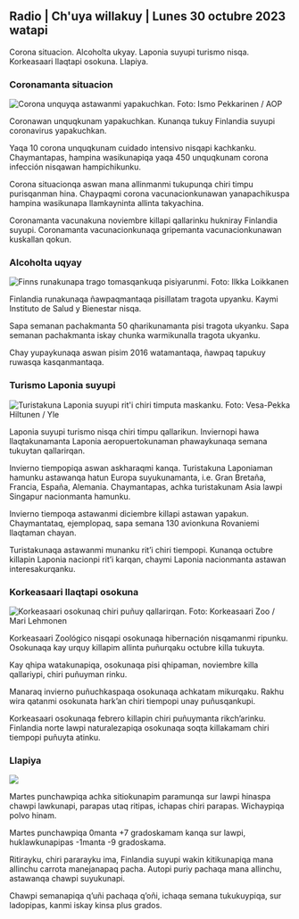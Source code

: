 ## Radio \| Ch'uya willakuy \| Lunes 30 octubre 2023 watapi

Corona situacion. Alcoholta ukyay. Laponia suyupi turismo nisqa. Korkeasaari llaqtapi osokuna. Llapiya.

### Coronamanta situacion

![Corona unquyqa astawanmi yapakuchkan. Foto: Ismo Pekkarinen / AOP](https://qu.willakuykunapi.q_auto:eco/f_auto/fl_perdida/v1698673937/39-1193332653fb40a9c4a2)

Coronawan unquqkunam yapakuchkan. Kunanqa tukuy Finlandia suyupi coronavirus yapakuchkan.

Yaqa 10 corona unquqkunam cuidado intensivo nisqapi kachkanku. Chaymantapas, hampina wasikunapiqa yaqa 450 unquqkunam corona infección nisqawan hampichikunku.

Corona situacionqa aswan mana allinmanmi tukupunqa chiri timpu purisqanman hina. Chaypaqmi corona vacunacionkunawan yanapachikuspa hampina wasikunapa llamkayninta allinta takyachina.

Coronamanta vacunakuna noviembre killapi qallarinku hukniray Finlandia suyupi. Coronamanta vacunacionkunaqa gripemanta vacunacionkunawan kuskallan qokun.

### Alcoholta uqyay

![Finns runakunapa trago tomasqankuqa pisiyarunmi. Foto: Ilkka Loikkanen](https://qu.images.cdn.yle.fi/imagen/upload/c_crop,h_2160,w_3840,x_0,y_325/ar_1.7777777777777777,c_llenado,g_uyas,h_675,w_1200/dpr_1.0/q_auto:eco/f_auto/fl_perdida/v1682602904/39-1105424644a7b35b4046)

Finlandia runakunaqa ñawpaqmantaqa pisillatam tragota upyanku. Kaymi Instituto de Salud y Bienestar nisqa.

Sapa semanan pachakmanta 50 qharikunamanta pisi tragota ukyanku. Sapa semanan pachakmanta iskay chunka warmikunalla tragota ukyanku.

Chay yupaykunaqa aswan pisim 2016 watamantaqa, ñawpaq tapukuy ruwasqa kasqanmantaqa.

### Turismo Laponia suyupi

![Turistakuna Laponia suyupi rit'i chiri timputa maskanku. Foto: Vesa-Pekka Hiltunen / Yle](https://qu.images.cdn.yle.fi/imagen/cargar/c_cultivo,h_3375,w_6000,x_0,y_473/ar_1.77777777777777777,c_llenado,g_uyas,h_675,w_1200/dpr_1.0/q_auto:eco/f_auto/fl_perdida/v1673250132/39-105687963bbc441bd57b)

Laponia suyupi turismo nisqa chiri timpu qallarikun. Inviernopi hawa llaqtakunamanta Laponia aeropuertokunaman phawaykunaqa semana tukuytan qallarirqan.

Invierno tiempopiqa aswan askharaqmi kanqa. Turistakuna Laponiaman hamunku astawanqa hatun Europa suyukunamanta, i.e. Gran Bretaña, Francia, España, Alemania. Chaymantapas, achka turistakunam Asia lawpi Singapur nacionmanta hamunku.

Invierno tiempoqa astawanmi diciembre killapi astawan yapakun. Chaymantataq, ejemplopaq, sapa semana 130 avionkuna Rovaniemi llaqtaman chayan.

Turistakunaqa astawanmi munanku rit’i chiri tiempopi. Kunanqa octubre killapin Laponia nacionpi rit’i karqan, chaymi Laponia nacionmanta astawan interesakurqanku.

### Korkeasaari llaqtapi osokuna

![Korkeasaari osokunaq chiri puñuy qallarirqan. Foto: Korkeasaari Zoo / Mari Lehmonen](https://qu.images.cdn.yle.fi/imagen/cargar/c_crop,h_3239,w_5759,x_0,y_0/ar_1.77777777777777777,c_llenado,g_uyas,h_675,w_1200/dpr_1.0/q_auto:eco/f_auto/fl_perdida/v1698664391/39-1193141653f687431ff4)

Korkeasaari Zoológico nisqapi osokunaqa hibernación nisqamanmi ripunku. Osokunaqa kay urquy killapim allinta puñurqaku octubre killa tukuyta.

Kay qhipa watakunapiqa, osokunaqa pisi qhipaman, noviembre killa qallariypi, chiri puñuyman rinku.

Manaraq invierno puñuchkaspaqa osokunaqa achkatam mikurqaku. Rakhu wira qatanmi osokunata hark’an chiri tiempopi unay puñusqankupi.

Korkeasaari osokunaqa febrero killapin chiri puñuymanta rikch’arinku. Finlandia norte lawpi naturalezapiqa osokunaqa soqta killakamam chiri tiempopi puñuyta atinku.

### Llapiya

![](https://qu.images.cdn.yle.fi/imagen/cargar/c_crop,h_1080,w_1919,x_0,y_0/ar_1.77777777777777777,c_llenado,g_uyas,h_675,w_1200/dpr_1.0/q_auto:eco/f_auto/fl_perdida/v1698681609/39-1193390653fd2ed08682)

Martes punchawpiqa achka sitiokunapim paramunqa sur lawpi hinaspa chawpi lawkunapi, parapas utaq ritipas, ichapas chiri parapas. Wichaypiqa polvo hinam.

Martes punchawpiqa 0manta +7 gradoskamam kanqa sur lawpi, huklawkunapipas -1manta -9 gradoskama.

Ritirayku, chiri pararayku ima, Finlandia suyupi wakin kitikunapiqa mana allinchu carrota manejanapaq pacha. Autopi puriy pachaqa mana allinchu, astawanqa chawpi suyukunapi.

Chawpi semanapiqa q’uñi pachaqa q’oñi, ichaqa semana tukukuypiqa, sur ladopipas, kanmi iskay kinsa plus grados.